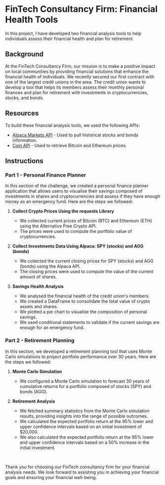 # FinTech Consultancy Firm: Financial Health Tools

In this project, I have developed two financial analysis tools to help individuals assess their financial health and plan for retirement.


## Background
At the FinTech Consultancy Firm, our mission is to make a positive impact on local communities by providing financial solutions that enhance the financial health of individuals. We recently secured our first contract with one of the largest credit unions in the area. The credit union wants to develop a tool that helps its members assess their monthly personal finances and plan for retirement with investments in cryptocurrencies, stocks, and bonds.

## Resources
To build these financial analysis tools, we used the following APIs:
- [Alpaca Markets API](https://alpaca.markets/docs/api-documentation/) - Used to pull historical stocks and bonds information.
- [Coin API](https://www.coinapi.io/) - Used to retrieve Bitcoin and Ethereum prices.

## Instructions

### Part 1 - Personal Finance Planner
In this section of the challenge, we created a personal finance planner application that allows users to visualise their savings composed of investments in shares and cryptocurrencies and assess if they have enough money as an emergency fund. Here are the steps we followed:

1. **Collect Crypto Prices Using the requests Library**
   - We collected current prices of Bitcoin (BTC) and Ethereum (ETH) using the Alternative Free Crypto API.
   - The prices were used to compute the portfolio value of cryptocurrencies.

2. **Collect Investments Data Using Alpaca: SPY (stocks) and AGG (bonds)**
   - We collected the current closing prices for SPY (stocks) and AGG (bonds) using the Alpaca API.
   - The closing prices were used to compute the value of the current amount of shares.

3. **Savings Health Analysis**
   - We analysed the financial health of the credit union's members.
   - We created a DataFrame to consolidate the total value of crypto assets and shares.
   - We plotted a pie chart to visualise the composition of personal savings.
   - We used conditional statements to validate if the current savings are enough for an emergency fund.

### Part 2 - Retirement Planning
In this section, we developed a retirement planning tool that uses Monte Carlo simulations to project portfolio performance over 30 years. Here are the steps we followed:

1. **Monte Carlo Simulation**
   - We configured a Monte Carlo simulation to forecast 30 years of cumulative returns for a portfolio composed of stocks (SPY) and bonds (AGG).

2. **Retirement Analysis**
   - We fetched summary statistics from the Monte Carlo simulation results, providing insights into the range of possible outcomes.
   - We calculated the expected portfolio return at the 95% lower and upper confidence intervals based on an initial investment of $20,000.
   - We also calculated the expected portfolio return at the 95% lower and upper confidence intervals based on a 50% increase in the initial investment.

<br>

Thank you for choosing our FinTech consultancy firm for your financial analysis needs. We look forward to assisting you in achieving your financial goals and ensuring your financial well-being.
